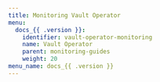 ```yaml
---
title: Monitoring Vault Operator
menu:
  docs_{{ .version }}:
    identifier: vault-operator-monitoring
    name: Vault Operator
    parent: monitoring-guides
    weight: 20
menu_name: docs_{{ .version }}
---
```

